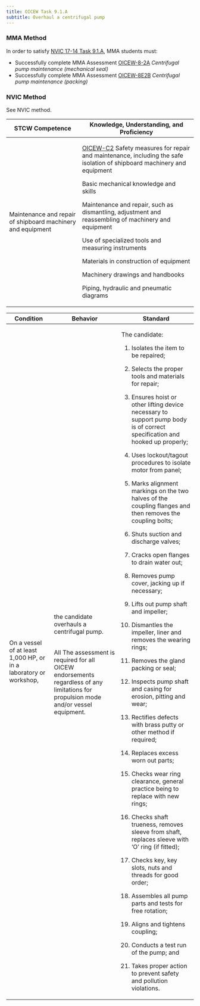 ```yaml
---
title: OICEW Task 9.1.A 
subtitle: Overhaul a centrifugal pump
---
```



### MMA Method

In order to satisfy  [NVIC 17-14  Task  9.1.A](/stcw23/assets/images/nvic-17-14.pdf), MMA students must:

* Successfully complete MMA Assessment  [OICEW-8-2A](OICEW-8-2A) *Centrifugal pump maintenance (mechanical seal)*
* Successfully complete MMA Assessment  [OICEW-8E2B](OICEW-8E2B) *Centrifugal pump maintenance (packing)*


### NVIC Method

<a onclick="togglevisibility('nvic_methods')" >See NVIC method.</a>

<div id='nvic_methods' class='hide'>

<table>
<thead>
<tr>
<th class='forty'> STCW Competence </th>
<th class='sixty'> Knowledge, Understanding, and Proficiency </th>
</tr>
</thead>




<tbody>
<tr><td markdown='1'>

Maintenance and repair of shipboard machinery and equipment

</td><td markdown='1'>

[OICEW-C2](../../tables/31.html#OICEW-C2) Safety measures for repair and maintenance, including the safe isolation of shipboard machinery and equipment 

Basic mechanical knowledge and skills 

Maintenance and repair, such as dismantling, adjustment and reassembling of machinery and equipment 

Use of specialized tools and measuring instruments 

Materials in construction of equipment 

Machinery drawings and handbooks 

Piping, hydraulic and pneumatic diagrams

</td></tr>


</tbody>
</table>


<table>
<thead>
<tr><th class='twenty'>  Condition </th><th class='twenty'> Behavior </th><th  class='sixty'>Standard </th></tr>
</thead>
<tbody >



<tr><td markdown='1'>

On a vessel of at least 1,000 HP, or in a laboratory or workshop,

</td><td markdown='1'>

the candidate overhauls a centrifugal pump.

<br>

<div class="tooltip">All
<span class="tooltiptext">
The assessment is required for all OICEW endorsements regardless of any limitations for propulsion mode and/or vessel equipment.
</span>
</div>


</td><td markdown='1'>

The candidate:

1. Isolates the item to be repaired;

2. Selects the proper tools and materials for repair;

3. Ensures hoist or other lifting device necessary to support pump body is of correct specification and hooked up properly;

4. Uses lockout/tagout procedures to isolate motor from panel;

5. Marks alignment markings on the two halves of the coupling flanges and then removes the coupling bolts;

6. Shuts suction and discharge valves;

7. Cracks open flanges to drain water out;

8. Removes pump cover, jacking up if necessary;

9. Lifts out pump shaft and impeller;

10. Dismantles the impeller, liner and removes the wearing rings;

11. Removes the gland packing or seal;

12. Inspects pump shaft and casing for erosion, pitting and wear;

13. Rectifies defects with brass putty or other method if required;

14. Replaces excess worn out parts;

15. Checks wear ring clearance, general practice being to replace with new rings;

16. Checks shaft trueness, removes sleeve from shaft, replaces sleeve with ‘O’ ring (if fitted);

17. Checks key, key slots, nuts and threads for good order;

18. Assembles all pump parts and tests for free rotation;

19. Aligns and tightens coupling;

20. Conducts a test run of the pump; and

21. Takes proper action to prevent safety and pollution violations.

</td></tr>
</tbody>
</table>
</div>
